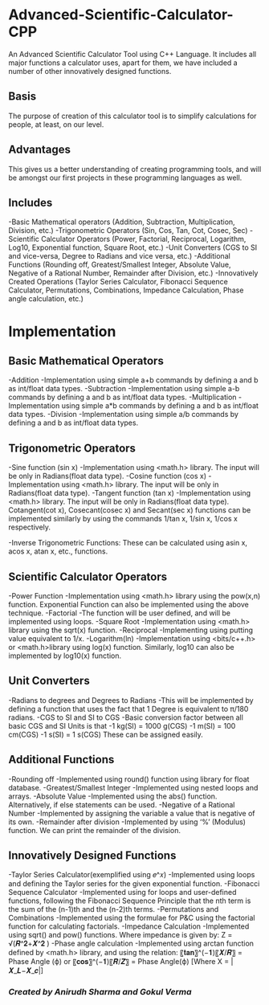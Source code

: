 # Advanced-Scientific-Calculator-CPP
An Advanced Scientific Calculator Tool using C++ Language. It includes all major functions a calculator uses, apart for them, we have included a number of other innovatively designed functions.

## Basis
The purpose of creation of this calculator tool is to simplify calculations for people, at least, on our level.

## Advantages
This gives us a better understanding of creating programming tools, and will be amongst our first projects in these programming languages as well.

## Includes
-Basic Mathematical operators (Addition, Subtraction, Multiplication, Division, etc.)
-Trigonometric Operators (Sin, Cos, Tan, Cot, Cosec, Sec)
-Scientific Calculator Operators (Power, Factorial, Reciprocal, Logarithm, Log10, Exponential function, Square Root, etc.)
-Unit Converters (CGS to SI and vice-versa, Degree to Radians and vice versa, etc.)
-Additional Functions (Rounding off, Greatest/Smallest Integer, Absolute Value, Negative of a Rational Number, Remainder after Division, etc.)
-Innovatively Created Operations (Taylor Series Calculator, Fibonacci Sequence Calculator, Permutations, Combinations, Impedance Calculation, Phase angle calculation, etc.)

# Implementation

## Basic Mathematical Operators
-Addition
  -Implementation using simple a+b commands by defining a and b as int/float data types.
-Subtraction
  -Implementation using simple a-b commands by defining a and b as int/float data types.
-Multiplication
  -Implementation using simple a*b commands by defining a and b as int/float data types.
-Division
  -Implementation using simple a/b commands by defining a and b as int/float data types.

## Trigonometric Operators
-Sine function (sin x)
  -Implementation using <math.h> library. The input will be only in Radians(float data type).
-Cosine function (cos x)
  -Implementation using <math.h> library. The input will be only in Radians(float data type).
-Tangent function (tan x)
  -Implementation using <math.h> library. The input will be only in Radians(float data type).
Cotangent(cot x), Cosecant(cosec x) and Secant(sec x) functions can be implemented similarly by using the commands 1/tan x, 1/sin x, 1/cos x respectively.

-Inverse Trigonometric Functions:
These can be calculated using asin x, acos x, atan x, etc., functions.

## Scientific Calculator Operators
-Power Function
  -Implementation using <math.h> library using the  pow(x,n) function. Exponential Function can also be implemented using the above technique.
-Factorial
  -The function will be user defined, and will be implemented using loops.
-Square Root
  -Implementation using <math.h> library using the sqrt(x) function.
-Reciprocal
  -Implementing using putting value equivalent to 1/x.
-Logarithm(ln)
  -Implementation using <bits/c++.h>  or <math.h>library using log(x) function. Similarly, log10 can also be implemented by log10(x) function.

## Unit Converters
-Radians to degrees and Degrees to Radians
  -This will be implemented by defining a function that uses the fact that 1 Degree is equivalent to π/180 radians.
-CGS to SI and SI to CGS
  -Basic conversion factor between all basic CGS and SI Units is that
    -1 kg(SI) = 1000 g(CGS)
    -1  m(SI) = 100 cm(CGS)
    -1 s(SI) = 1 s(CGS)
These can be assigned easily.

## Additional Functions
-Rounding off
  -Implemented using round() function using <cmath> library for float database.
-Greatest/Smallest Integer
  -Implemented using nested loops and arrays.
-Absolute Value
  -Implemented using the abs() function. Alternatively, if else statements can be used.
-Negative of a Rational Number
  -Implemented by assigning the variable a value that is negative of its own.
-Remainder after division
  -Implemented by using ‘%’ (Modulus) function. We can print the remainder of the division.

## Innovatively Designed Functions
-Taylor Series Calculator(exemplified using 𝑒^𝑥)
  -Implemented using loops and defining the Taylor series for the given exponential function.
-Fibonacci Sequence Calculator 
  -Implemented using for loops and user-defined functions, following the Fibonacci Sequence Principle that the nth term is the sum of the (n-1)th and the (n-2)th terms.
-Permutations and Combinations
  -Implemented using the formulae for P&C using the factorial function for calculating factorials.
-Impedance Calculation 
  -Implemented using sqrt() and pow() functions. Where impedance is given by:
                          Z = √(𝑹^𝟐+𝑿^𝟐 )
-Phase angle calculation
  -Implemented using arctan function defined by <math.h> library, and using the relation:
〖𝐭𝐚𝐧〗^(−𝟏)⁡〖𝑿/𝑹〗 = Phase Angle (ф)  or 〖𝐜𝐨𝐬〗^(−𝟏)⁡〖𝑹/𝒁〗 = Phase Angle(ф)	[Where X = |𝑿_𝑳−𝑿_𝒄|]

### ***Created by Anirudh Sharma and Gokul Verma***
